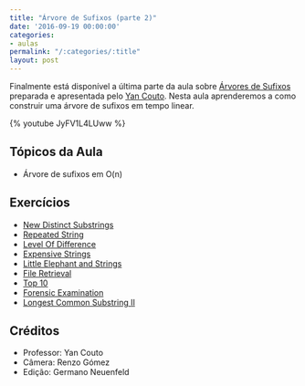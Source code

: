 ```yaml
---
title: "Árvore de Sufixos (parte 2)"
date: '2016-09-19 00:00:00'
categories:
- aulas
permalink: "/:categories/:title"
layout: post
---
```


Finalmente está disponível a última parte da aula sobre [Árvores de Sufixos](https://www.youtube.com/watch?v=24MnCm2y-BQ&feature=youtu.be) preparada e apresentada pelo [Yan Couto](http://codeforces.com/profile/ItsYanBitches). Nesta aula aprenderemos a como construir uma árvore de sufixos em tempo linear.

{% youtube JyFV1L4LUww %}  

## Tópicos da Aula
- Árvore de sufixos em O(n)

## Exercícios
- [New Distinct Substrings](http://www.spoj.com/problems/SUBST1/)
- [Repeated String](https://www.codechef.com/problems/REPSTR)
- [Level Of Difference](https://www.codechef.com/problems/TASTR)
- [Expensive Strings](http://codeforces.com/problemset/problem/616/F) 
- [Little Elephant and Strings](http://codeforces.com/problemset/problem/204/E)
- [File Retrieval](https://icpcarchive.ecs.baylor.edu/index.php?option=com_onlinejudge&Itemid=8&page=show_problem&problem=3805)
- [Top 10](http://www.spoj.com/problems/TOP10/)
- [Forensic Examination](http://codeforces.com/problemset/problem/666/E)
- [Longest Common Substring II](http://www.spoj.com/problems/LCS2/)

## Créditos
- Professor: Yan Couto
- Câmera: Renzo Gómez
- Edição: Germano Neuenfeld

